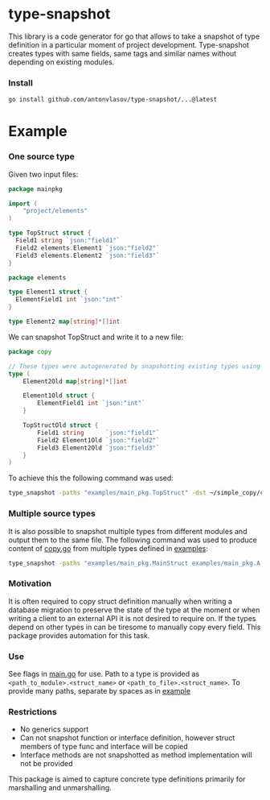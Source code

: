 # type-snapshot
This library is a code generator for go that allows to take a snapshot of type definition in a particular moment of project development. 
Type-snapshot creates types with same fields, same tags and similar names without depending on existing modules.
### Install
```
go install github.com/antonvlasov/type-snapshot/...@latest
```
# Example
### One source type
Given two input files:

```go
package mainpkg

import (
	"project/elements"
)

type TopStruct struct {
  Field1 string `json:"field1"`
  Field2 elements.Element1 `json:"field2"`
  Field3 elements.Element2 `json:"field3"`
}
```
```go
package elements

type Element1 struct {
  ElementField1 int `json:"int"`
}

type Element2 map[string]*[]int
```
We can snapshot TopStruct and write it to a new file:
```go
package copy

// These types were autogenerated by snapshotting existing types using github.com/antonvlasov/type-snapshot/pkg/generator
type (
	Element2Old map[string]*[]int

	Element1Old struct {
		ElementField1 int `json:"int"`
	}

	TopStructOld struct {
		Field1 string      `json:"field1"`
		Field2 Element1Old `json:"field2"`
		Field3 Element2Old `json:"field3"`
	}
)
```
To achieve this the following command was used:
```bash
type_snapshot -paths "examples/main_pkg.TopStruct" -dst ~/simple_copy/copy/copy.go -suffix Old
```
### Multiple source types
It is also possible to snapshot multiple types from different modules and output them to the same file.
The following command was used to produce content of [copy.go](examples/copy/copy.go) from multiple types defined in [examples](examples):
```bash
type_snapshot -paths "examples/main_pkg.MainStruct examples/main_pkg.A examples/pkgb.UnUsedA examples/pkgb.UnUsedB" -dst examples/copy/copy.go -suffix Old
```
### Motivation
It is often required to copy struct definition manually when writing a database migration to preserve the state of the type at the moment or when writing a client
to an external API it is not desired to require on. If the types depend on other types in can be tiresome to manually copy every field. This package provides automation
for this task.

### Use
See flags in [main.go](cmd/type_snapshot/main.go) for use.
Path to a type is provided as ```<path_to_module>.<struct_name>``` or ```<path_to_file>.<struct_name>```.
To provide many paths, separate by spaces as in [example](#multiple-source-types)

### Restrictions
* No generics support
* Can not snapshot function or interface definition, however struct members of type func and interface will be copied
* Interface methods are not snapshotted as method implementation will not be provided

This package is aimed to capture concrete type definitions primarily for marshalling and unmarshalling.
